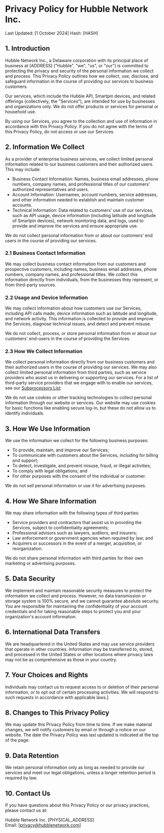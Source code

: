 # Privacy Policy for Hubble Network Inc.

Last Updated: [1 October 2024]
Hash: [HASH]

## 1. Introduction

Hubble Network Inc., a Delaware corporation with its principal place of business at [ADDRESS] ("Hubble", "we", "us", or "our") is committed to protecting the privacy and security of the personal information we collect and process. This Privacy Policy outlines how we collect, use, disclose, and safeguard information in the course of providing our services to business customers.

Our services, which include the Hubble API, Smartpin devices, and related offerings (collectively, the "Services"), are intended for use by businesses and organizations only. We do not offer products or services for personal or household use.

By using our Services, you agree to the collection and use of information in accordance with this Privacy Policy. If you do not agree with the terms of this Privacy Policy, do not access or use our Services.

## 2. Information We Collect

As a provider of enterprise business services, we collect limited personal information related to our business customers and their authorized users. This may include:

- Business Contact Information: Names, business email addresses, phone numbers, company names, and professional titles of our customers' authorized representatives and users.
- Account Information: Usernames, account numbers, service addresses, and other information needed to establish and maintain customer accounts.
- Technical Information: Data related to customers' use of our services, such as API usage, device information (including latitude and longitude of Smartpin devices), network monitoring data, and logs, used to provide and improve the services and ensure appropriate use.

We do not collect personal information from or about our customers' end users in the course of providing our services.

### 2.1 Business Contact Information

We may collect business contact information from our customers and prospective customers, including names, business email addresses, phone numbers, company names, and professional titles. We collect this information directly from individuals, from the businesses they represent, or from third-party sources.

### 2.2 Usage and Device Information

We may collect information about how customers use our Services, including API calls made, device information
such as latitude and longitude, and network activity. This information is collected to provide and improve the Services, diagnose technical issues, and detect and prevent misuse.

We do not collect, process, or store personal information from or about our customers' end-users in the course of providing the Services.

### 2.3 How We Collect Information

We collect personal information directly from our business customers and their authorized users in the course of providing our services. We may also collect limited personal information from third parties, such as service providers who assist us in delivering or supporting our services. For a list of third-party service providers that we engage with to enable our services, see our [Subprocessors List](https://www.hubblenetwork.com/#/subprocessors).

We do not use cookies or other tracking technologies to collect personal information through our website or services. Our website may use cookies for basic functions like enabling secure log-in, but these do not allow us to identify individuals.

## 3. How We Use Information

We use the information we collect for the following business purposes:

- To provide, maintain, and improve our Services;
- To communicate with customers about the Services, including for billing and support;
- To detect, investigate, and prevent misuse, fraud, or illegal activities;
- To comply with legal obligations; and
- For other purposes with the consent of the individual or customer.

We do not sell personal information or use it for advertising purposes.

## 4. How We Share Information

We may share information with the following types of third parties:

- Service providers and contractors that assist us in providing the Services, subject to confidentiality agreements;
- Professional advisors such as lawyers, auditors, and insurers;
- Law enforcement or government agencies when required by law; and
- Acquirers or successors in the event of a merger, acquisition, or reorganization.

We do not share personal information with third parties for their own marketing or advertising purposes.

## 5. Data Security

We implement and maintain reasonable security measures to protect the information we collect and process. However, no data transmission or storage system is 100% secure, and we cannot guarantee absolute security. You are responsible for maintaining the confidentiality of your account credentials and for taking reasonable steps to protect you and your organization's account information.

## 6. International Data Transfers

We are headquartered in the United States and may use service providers that operate in other countries. Information may be transferred to, stored, and processed in the United States or other locations where privacy laws may not be as comprehensive as those in your country.

## 7. Your Choices and Rights

Individuals may contact us to request access to or deletion of their personal information, or to opt out of certain processing activities. We will respond to such requests in accordance with applicable laws.]

## 8. Changes to This Privacy Policy

We may update this Privacy Policy from time to time. If we make material changes, we will notify customers by email or through a notice on our website. The date the Privacy Policy was last updated is indicated at the top of the page.

## 9. Data Retention

We retain personal information only as long as needed to provide our services and meet our legal obligations, unless a longer retention period is required by law.

## 10. Contact Us

If you have questions about this Privacy Policy or our privacy practices, please contact us at:

Hubble Network Inc.
[PHYSICAL_ADDRESS]  
Email: [privacy@hubblenetwork.com]
